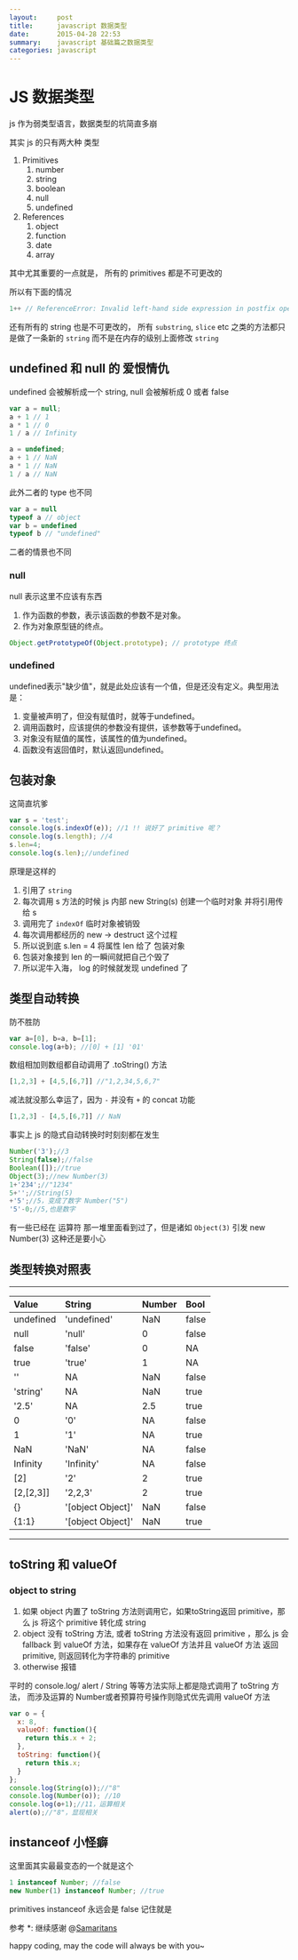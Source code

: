 ```yaml
---
layout:     post
title:      javascript 数据类型
date:       2015-04-28 22:53
summary:    javascript 基础篇之数据类型
categories: javascript
---
```


# JS 数据类型

js 作为弱类型语言，数据类型的坑简直多崩

其实 js 的只有两大种 类型

1. Primitives
    1. number
    2. string
    3. boolean
    4. null
    5. undefined
2. References
    1. object
    2. function
    3. date
    4. array


其中尤其重要的一点就是， 所有的 primitives 都是不可更改的

所以有下面的情况

``` javascript
1++ // ReferenceError: Invalid left-hand side expression in postfix operation
```

还有所有的 string 也是不可更改的， 所有 `substring`, `slice` etc 之类的方法都只是做了一条新的 `string` 而不是在内存的级别上面修改 `string`


## undefined 和 null 的 爱恨情仇

undefined 会被解析成一个 string, null 会被解析成 0 或者 false

``` javascript
var a = null;
a + 1 // 1
a * 1 // 0
1 / a // Infinity

a = undefined;
a + 1 // NaN
a * 1 // NaN
1 / a // NaN
```

此外二者的 type 也不同

``` javascript
var a = null
typeof a // object
var b = undefined
typeof b // "undefined"
```

二者的情景也不同

### null
null 表示这里不应该有东西

1. 作为函数的参数，表示该函数的参数不是对象。
2. 作为对象原型链的终点。

``` javascript
Object.getPrototypeOf(Object.prototype); // prototype 终点
```


### undefined
undefined表示"缺少值"，就是此处应该有一个值，但是还没有定义。典型用法是：

1. 变量被声明了，但没有赋值时，就等于undefined。
2. 调用函数时，应该提供的参数没有提供，该参数等于undefined。
3. 对象没有赋值的属性，该属性的值为undefined。
4. 函数没有返回值时，默认返回undefined。

## 包装对象

这简直坑爹

``` javascript
var s = 'test';
console.log(s.indexOf(e)); //1 !! 说好了 primitive 呢？
console.log(s.length); //4
s.len=4;
console.log(s.len);//undefined
```

原理是这样的

1. 引用了 `string`
2. 每次调用 s 方法的时候 js 内部 new String(s) 创建一个临时对象 并将引用传给 s
3. 调用完了 `indexOf` 临时对象被销毁
4. 每次调用都经历的 new -> destruct 这个过程
5. 所以说到底 s.len = 4 将属性 len 给了 包装对象
6. 包装对象接到 len 的一瞬间就把自己个毁了
7. 所以泥牛入海， log 的时候就发现 undefined 了

## 类型自动转换

防不胜防

``` javascript
var a=[0], b=a, b=[1];
console.log(a+b); //[0] + [1] '01'
```

数组相加则数组都自动调用了 .toString() 方法

``` javascript
[1,2,3] + [4,5,[6,7]] //"1,2,34,5,6,7"
```

减法就没那么幸运了，因为 `-` 并没有 `+` 的 concat 功能

``` javascript
[1,2,3] - [4,5,[6,7]] // NaN
```

事实上 js 的隐式自动转换时时刻刻都在发生

``` javascript
Number('3');//3
String(false);//false
Boolean([]);//true
Object(3);//new Number(3)
1+'234';//"1234"
5+'';//String(5)
+'5';//5，变成了数字 Number("5")
'5'-0;//5,也是数字
```

有一些已经在 运算符 那一堆里面看到过了，但是诸如 `Object(3)` 引发 new Number(3) 这种还是要小心

## 类型转换对照表

---
Value     | String           | Number | Bool |
:-------- |:---------------- |:------ |:---- |
undefined | 'undefined'      | NaN    | false|
null      | 'null'           | 0      | false|
false     | 'false'          | 0      | NA   |
true      | 'true'           | 1      | NA   |
''        | NA               | NaN    | false|
'string'  | NA               | NaN    | true |
'2.5'     | NA               | 2.5    | true |
0         | '0'              | NA     | false|
1         | '1'              | NA     | true |
NaN       | 'NaN'            | NA     | false|
Infinity  | 'Infinity'       | NA     | false|
[2]       | '2'              | 2      | true |
[2,[2,3]] | '2,2,3'          | 2      | true |
{}        | '[object Object]'| NaN    | false|
{1:1}     | '[object Object]'| NaN    | true |
---

## toString 和 valueOf

### object to string

1. 如果 object 内置了 toString 方法则调用它，如果toString返回 primitive，那么 js 将这个 primitive 转化成 string
2. object 没有 toString 方法, 或者 toString 方法没有返回 primitive ，那么 js 会 fallback 到 valueOf 方法，如果存在 valueOf 方法并且 valueOf 方法 返回 primitive, 则返回转化为字符串的 primitive
3. otherwise 报错

平时的 console.log/ alert / String 等等方法实际上都是隐式调用了 toString 方法， 而涉及运算的 Number或者预算符号操作则隐式优先调用 valueOf 方法

``` javascript
var o = {
  x: 8,
  valueOf: function(){
    return this.x + 2;
  },
  toString: function(){
    return this.x;
  }
};
console.log(String(o));//"8"
console.log(Number(o)); //10
console.log(o+1);//11，运算相关
alert(o);//"8"，显现相关
```

## instanceof 小怪癖

这里面其实最最变态的一个就是这个

``` javascript
1 instanceof Number; //false
new Number(1) instanceof Number; //true
```

primitives instanceof 永远会是 false 记住就是

参考 \*: 继续感谢 @[Samaritans](http://www.cnblogs.com/dolphinX/p/3524977.html)

happy coding, may the code will always be with you~
